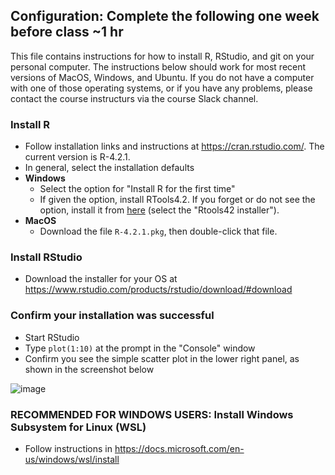 ## Configuration: Complete the following one week before class ~1 hr
This file contains instructions for how to install R, RStudio, and git on your personal computer. The instructions below should work for most recent versions of MacOS, Windows, and Ubuntu.  If you do not have a computer with one of those operating systems, or if you have any problems, please contact the course instructurs via the course Slack channel.

### Install R
* Follow installation links and instructions at https://cran.rstudio.com/. The current version is R-4.2.1. 
* In general, select the installation defaults
* **Windows**
   * Select the option for "Install R for the first time"
   * If given the option, install RTools4.2. If you forget or do not see the option, install it from [here](https://cran.r-project.org/bin/windows/Rtools/rtools42/rtools.html) (select the "Rtools42 installer").
* **MacOS**
   * Download the file `R-4.2.1.pkg`, then double-click that file.

### Install RStudio
* Download the installer for your OS at https://www.rstudio.com/products/rstudio/download/#download

### Confirm your installation was successful
* Start RStudio
* Type `plot(1:10)` at the prompt in the "Console" window
* Confirm you see the simple scatter plot in the lower right panel, as shown in the screenshot below

![image](https://user-images.githubusercontent.com/2635409/185712070-3cb947e7-ddb0-4d5d-92ea-280ef9a934d1.png)


### RECOMMENDED FOR WINDOWS USERS: Install Windows Subsystem for Linux (WSL)
* Follow instructions in https://docs.microsoft.com/en-us/windows/wsl/install

